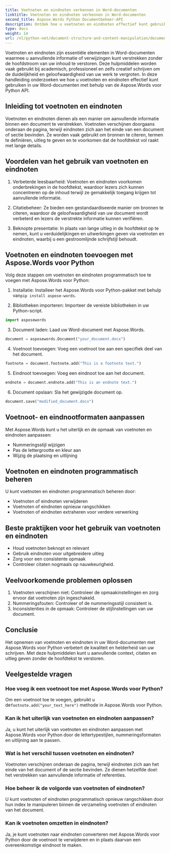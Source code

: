 ```yaml
---
title: Voetnoten en eindnoten verkennen in Word-documenten
linktitle: Voetnoten en eindnoten verkennen in Word-documenten
second_title: Aspose.Words Python Documentbeheer-API
description: Ontdek hoe u voetnoten en eindnoten effectief kunt gebruiken in Word-documenten met Aspose.Words voor Python. Leer hoe u deze elementen programmatisch kunt toevoegen, aanpassen en beheren.
type: docs
weight: 14
url: /nl/python-net/document-structure-and-content-manipulation/document-footnotes-endnotes/
---
```


Voetnoten en eindnoten zijn essentiële elementen in Word-documenten waarmee u aanvullende informatie of verwijzingen kunt verstrekken zonder de hoofdstroom van uw inhoud te verstoren. Deze hulpmiddelen worden vaak gebruikt bij academisch, professioneel en zelfs creatief schrijven om de duidelijkheid en geloofwaardigheid van uw werk te vergroten. In deze handleiding onderzoeken we hoe u voetnoten en eindnoten effectief kunt gebruiken in uw Word-documenten met behulp van de Aspose.Words voor Python API.

## Inleiding tot voetnoten en eindnoten

Voetnoten en eindnoten dienen als een manier om aanvullende informatie binnen een document te verstrekken. Voetnoten verschijnen doorgaans onderaan de pagina, terwijl eindnoten zich aan het einde van een document of sectie bevinden. Ze worden vaak gebruikt om bronnen te citeren, termen te definiëren, uitleg te geven en te voorkomen dat de hoofdtekst vol raakt met lange details.

## Voordelen van het gebruik van voetnoten en eindnoten

1. Verbeterde leesbaarheid: Voetnoten en eindnoten voorkomen onderbrekingen in de hoofdtekst, waardoor lezers zich kunnen concentreren op de inhoud terwijl ze gemakkelijk toegang krijgen tot aanvullende informatie.

2. Citatiebeheer: Ze bieden een gestandaardiseerde manier om bronnen te citeren, waardoor de geloofwaardigheid van uw document wordt verbeterd en lezers de verstrekte informatie kunnen verifiëren.

3. Beknopte presentatie: In plaats van lange uitleg in de hoofdtekst op te nemen, kunt u verduidelijkingen en uitwerkingen geven via voetnoten en eindnoten, waarbij u een gestroomlijnde schrijfstijl behoudt.

## Voetnoten en eindnoten toevoegen met Aspose.Words voor Python

Volg deze stappen om voetnoten en eindnoten programmatisch toe te voegen met Aspose.Words voor Python:

1.  Installatie: Installeer het Aspose.Words voor Python-pakket met behulp van`pip install aspose-words`.

2. Bibliotheken importeren: Importeer de vereiste bibliotheken in uw Python-script.
```python
import asposewords
```

3. Document laden: Laad uw Word-document met Aspose.Words.
```python
document = asposewords.Document("your_document.docx")
```

4. Voetnoot toevoegen: Voeg een voetnoot toe aan een specifiek deel van het document.
```python
footnote = document.footnote.add("This is a footnote text.")
```

5. Eindnoot toevoegen: Voeg een eindnoot toe aan het document.
```python
endnote = document.endnote.add("This is an endnote text.")
```

6. Document opslaan: Sla het gewijzigde document op.
```python
document.save("modified_document.docx")
```

## Voetnoot- en eindnootformaten aanpassen

Met Aspose.Words kunt u het uiterlijk en de opmaak van voetnoten en eindnoten aanpassen:

- Nummeringsstijl wijzigen
- Pas de lettergrootte en kleur aan
- Wijzig de plaatsing en uitlijning

## Voetnoten en eindnoten programmatisch beheren

U kunt voetnoten en eindnoten programmatisch beheren door:

- Voetnoten of eindnoten verwijderen
- Voetnoten of eindnoten opnieuw rangschikken
- Voetnoten of eindnoten extraheren voor verdere verwerking

## Beste praktijken voor het gebruik van voetnoten en eindnoten

- Houd voetnoten beknopt en relevant
- Gebruik eindnoten voor uitgebreidere uitleg
- Zorg voor een consistente opmaak
- Controleer citaten nogmaals op nauwkeurigheid.

## Veelvoorkomende problemen oplossen

1. Voetnoten verschijnen niet: Controleer de opmaakinstellingen en zorg ervoor dat voetnoten zijn ingeschakeld.
2. Nummeringsfouten: Controleer of de nummeringsstijl consistent is.
3. Inconsistenties in de opmaak: Controleer de stijlinstellingen van uw document.

## Conclusie

Het opnemen van voetnoten en eindnoten in uw Word-documenten met Aspose.Words voor Python verbetert de kwaliteit en helderheid van uw schrijven. Met deze hulpmiddelen kunt u aanvullende context, citaten en uitleg geven zonder de hoofdtekst te verstoren.

## Veelgestelde vragen

### Hoe voeg ik een voetnoot toe met Aspose.Words voor Python?

 Om een voetnoot toe te voegen, gebruikt u de`footnote.add("your_text_here")` methode in Aspose.Words voor Python.

### Kan ik het uiterlijk van voetnoten en eindnoten aanpassen?

Ja, u kunt het uiterlijk van voetnoten en eindnoten aanpassen met Aspose.Words voor Python door de lettertypestijlen, nummeringsformaten en uitlijning aan te passen.

### Wat is het verschil tussen voetnoten en eindnoten?

Voetnoten verschijnen onderaan de pagina, terwijl eindnoten zich aan het einde van het document of de sectie bevinden. Ze dienen hetzelfde doel: het verstrekken van aanvullende informatie of referenties.

### Hoe beheer ik de volgorde van voetnoten of eindnoten?

U kunt voetnoten of eindnoten programmatisch opnieuw rangschikken door hun index te manipuleren binnen de verzameling voetnoten of eindnoten van het document.

### Kan ik voetnoten omzetten in eindnoten?

Ja, je kunt voetnoten naar eindnoten converteren met Aspose.Words voor Python door de voetnoot te verwijderen en in plaats daarvan een overeenkomstige eindnoot te maken.